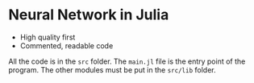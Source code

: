 # Neural Network in Julia

- High quality first
- Commented, readable code

All the code is in the `src` folder. The `main.jl` file is the entry point of the program.
The other modules must be put in the `src/lib` folder.